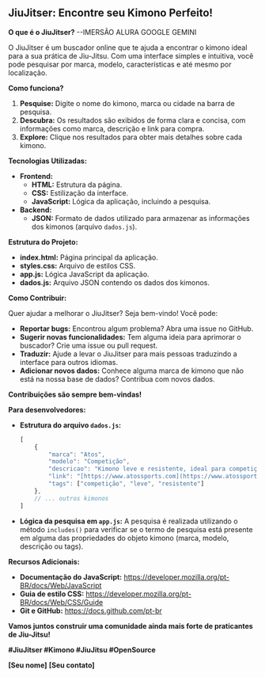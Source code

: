 ## JiuJitser: Encontre seu Kimono Perfeito! 

**O que é o JiuJitser?** --IMERSÃO ALURA GOOGLE GEMINI

O JiuJitser é um buscador online que te ajuda a encontrar o kimono ideal para a sua prática de Jiu-Jitsu. Com uma interface simples e intuitiva, você pode pesquisar por marca, modelo, características e até mesmo por localização. 

**Como funciona?**

1. **Pesquise:** Digite o nome do kimono, marca ou cidade na barra de pesquisa.
2. **Descubra:** Os resultados são exibidos de forma clara e concisa, com informações como marca, descrição e link para compra.
3. **Explore:** Clique nos resultados para obter mais detalhes sobre cada kimono.

**Tecnologias Utilizadas:**

* **Frontend:**
    * **HTML:** Estrutura da página.
    * **CSS:** Estilização da interface.
    * **JavaScript:** Lógica da aplicação, incluindo a pesquisa.
* **Backend:**
    * **JSON:** Formato de dados utilizado para armazenar as informações dos kimonos (arquivo `dados.js`).

**Estrutura do Projeto:**

* **index.html:** Página principal da aplicação.
* **styles.css:** Arquivo de estilos CSS.
* **app.js:** Lógica JavaScript da aplicação.
* **dados.js:** Arquivo JSON contendo os dados dos kimonos.

**Como Contribuir:**

Quer ajudar a melhorar o JiuJitser? Seja bem-vindo! Você pode:

* **Reportar bugs:** Encontrou algum problema? Abra uma issue no GitHub.
* **Sugerir novas funcionalidades:** Tem alguma ideia para aprimorar o buscador? Crie uma issue ou pull request.
* **Traduzir:** Ajude a levar o JiuJitser para mais pessoas traduzindo a interface para outros idiomas.
* **Adicionar novos dados:** Conhece alguma marca de kimono que não está na nossa base de dados? Contribua com novos dados.

**Contribuições são sempre bem-vindas!**

**Para desenvolvedores:**

* **Estrutura do arquivo `dados.js`:**
    ```javascript
    [
        {
            "marca": "Atos",
            "modelo": "Competição",
            "descricao": "Kimono leve e resistente, ideal para competições.",
            "link": "[https://www.atossports.com](https://www.atossports.com)",
            "tags": ["competição", "leve", "resistente"]
        },
        // ... outros kimonos
    ]
    ```
* **Lógica da pesquisa em `app.js`:**
    A pesquisa é realizada utilizando o método `includes()` para verificar se o termo de pesquisa está presente em alguma das propriedades do objeto kimono (marca, modelo, descrição ou tags).

**Recursos Adicionais:**

* **Documentação do JavaScript:** https://developer.mozilla.org/pt-BR/docs/Web/JavaScript
* **Guia de estilo CSS:** https://developer.mozilla.org/pt-BR/docs/Web/CSS/Guide
* **Git e GitHub:** https://docs.github.com/pt-br

**Vamos juntos construir uma comunidade ainda mais forte de praticantes de Jiu-Jitsu!**

**#JiuJitser #Kimono #JiuJitsu #OpenSource**

**[Seu nome]**
**[Seu contato]**
